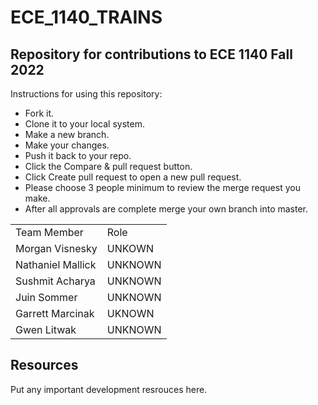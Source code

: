 # ECE_1140_TRAINS
## Repository for contributions to ECE 1140 Fall 2022

Instructions for using this repository:

- Fork it.
- Clone it to your local system.
- Make a new branch.
- Make your changes.
- Push it back to your repo.
- Click the Compare & pull request button.
- Click Create pull request to open a new pull request.
- Please choose 3 people minimum to review the merge request you make.
- After all approvals are complete merge your own branch into master.

|    |    |
|----|----|
| Team Member | Role |
| Morgan Visnesky | UNKOWN |
| Nathaniel Mallick | UNKNOWN |
| Sushmit Acharya | UNKNOWN |
| Juin Sommer | UNKNOWN |
| Garrett Marcinak | UKNOWN | 
| Gwen Litwak | UNKNOWN |

## Resources
Put any important development resrouces here.
